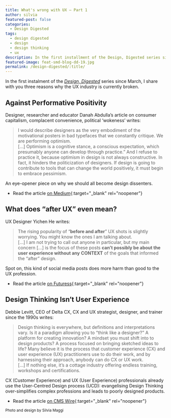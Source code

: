 ```yaml
---
title: What's wrong with UX – Part 1
author: silvia
featured-post: false
categories:
  - Design Digested
tags:
  - design digested
  - design
  - design thinking
  - ux
description: In the first installment of the Design, Digested series since March, I share with you three reasons why the UX industry is currently broken.
featured-image: feat-smd-blog-dd-19.jpg
permalink: /design-digested/:title/
---
```

In the first instalment of the _[Design, Digested](https://silviamaggidesign.com/?cat_ID=678)_ series since March, I share with you three reasons why the UX industry is currently broken.

<!--more-->

## Against Performative Positivity

Designer, researcher and educator Danah Abdulla’s article on consumer capitalism, complacent convenience, political ‘wokeness’ writes:

> I would describe designers as the very embodiment of the motivational posters in bad typefaces that we constantly critique. We are performing optimism.  
> […] Optimism is a cognitive stance, a conscious expectation, which presumably anyone can develop through practice.” And I refuse to practice it, because optimism in design is not always constructive. In fact, it hinders the politicization of designers. If design is going to contribute to tools that can change the world positively, it must begin to embrace pessimism.

An eye-opener piece on why we should all become design dissenters.

* Read the article [on Medium](https://futuress.org/magazine/against-performative-positivity/){:target="_blank" rel="noopener"}

## What does “after UX” even mean?

UX Designer Yichen He writes:

> The rising popularity of “**before and after**” UX shots is slightly worrying. You might know the ones I am talking about.   
> […] I am not trying to call out anyone in particular, but my main concern […] is the focus of these posts **can’t possibly be about the user experience without any** **CONTEXT** of the goals that informed the “after” design.

Spot on, this kind of social media posts does more harm than good to the UX profession.

* Read the article [on Futuress](https://uxdesign.cc/what-does-after-ux-even-mean-7edc3d4febc4){:target="_blank" rel="noopener"}

## Design Thinking Isn’t User Experience

Debbie Levitt, CEO of Delta CX, CX and UX strategist, designer, and trainer since the 1990s writes:

> Design thinking is everywhere, but definitions and interpretations vary. Is it a paradigm allowing you to “think like a designer?” A platform for creating innovation? A mindset you must shift into to design products? A process focused on bringing sketched ideas to life? Many believe it is the process that customer experience (CX) and user experience (UX) practitioners use to do their work, and by harnessing their approach, anybody can do CX or UX work.   
> […] If nothing else, it’s a cottage industry offering endless training, workshops and certifications.

CX (Customer Experience) and UX (User Experience) professionals already use the User-Centred Design process (UCD): evangelising Design Thinking over-simplifies complex professions and leads to poorly designed products.

* Read the article [on CMS Wire](https://www.cmswire.com/digital-experience/design-thinking-isnt-user-experience/){:target="_blank" rel="noopener"}

<small>Photo and design by Silvia Maggi</small>
